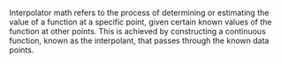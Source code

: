 
Interpolator math refers to the process of determining or estimating the value of a function at a specific point, given certain known values of the function at other points. This is achieved by constructing a continuous function, known as the interpolant, that passes through the known data points.